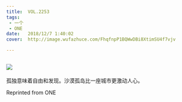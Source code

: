 ```yaml
---
title:	VOL.2253
tags:
 - 一个
 - ONE
date:	2018/12/7 1:40:02
cover:	http://image.wufazhuce.com/FhqfnpP1BQWwDBi8XtimSU4f7vjv

---
```

![](http://image.wufazhuce.com/FhqfnpP1BQWwDBi8XtimSU4f7vjv)
---

孤独意味着自由和发现。沙漠孤岛比一座城市更激动人心。
 
Reprinted from ONE
